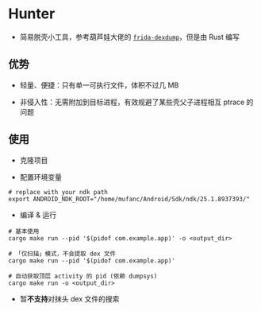 # Hunter

* 简易脱壳小工具，参考葫芦娃大佬的 [`frida-dexdump`](https://github.com/hluwa/frida-dexdump)，但是由 Rust 编写

## 优势

* 轻量、便捷：只有单一可执行文件，体积不过几 MB

* 非侵入性：无需附加到目标进程，有效规避了某些壳父子进程相互 ptrace 的问题

## 使用

* 克隆项目

* 配置环境变量

```shell
# replace with your ndk path
export ANDROID_NDK_ROOT="/home/mufanc/Android/Sdk/ndk/25.1.8937393/"
```

* 编译 & 运行

```shell
# 基本使用
cargo make run --pid '$(pidof com.example.app)' -o <output_dir>

# 「仅扫描」模式，不会提取 dex 文件
cargo make run --pid '$(pidof com.example.app)' 

# 自动获取顶层 activity 的 pid (依赖 dumpsys)
cargo make run -o <output_dir> 
```

* 暂**不支持**对抹头 dex 文件的搜索
